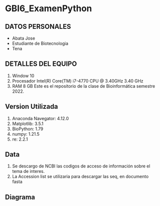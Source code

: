 # GBI6_ExamenPython

## DATOS PERSONALES
- Abata Jose
- Estudiante de Biotecnologia
- Tena
## DETALLES DEL EQUIPO
1. Window 10
2. Procesador Intel(R) Core(TM) i7-4770 CPU @ 3.40GHz   3.40 GHz
3. RAM 8 GB
Este es el repositorio de la clase de Bioinformática semestre 2022.

## Version Utilizada
1. Anaconda Navegator: 4.12.0
2. Matplotlib: 3.5.1
3. BioPython: 1.79
4. numpy: 1.21.5
5. re: 2.2.1

## Data
1. Se descargo de NCBI las codigos de acceso de información sobre el tema de interes.
2. La Accession list se utilizaria para descargar las seq, en documento fasta

## Diagrama
